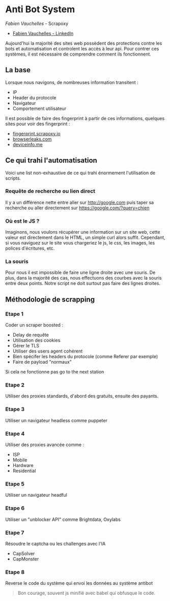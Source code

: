 # Anti Bot System

*Fabien Vauchelles* - Scrapoxy

- [Fabien Vauchelles - LinkedIn](https://www.linkedin.com/in/fabienvauchelles)

Aujourd'hui la majorité des sites web possèdent des protections contre les bots et automatisation et controlent les accès à leur api. Pour contrer ces systèmes, il est nécessaire de comprendre comment ils fonctionnent.

## La base

Lorsque nous navigons, de nombreuses information transitent :
- IP
- Header du protocole
- Navigateur
- Comportement utilisateur

Il est possible de faire des fingerprint à partir de ces informations, quelques sites pour voir des fingerprint :
- [fingerprint.scrapoxy.io](fingerprint.scrapoxy.io)
- [browserleaks.com](browserleaks.com)
- [deviceinfo.me](deviceinfo.me)

## Ce qui trahi l'automatisation

Voici une list non-exhaustive de ce qui trahi énormement l'utilisation de scripts.

### Requête de recherche ou lien direct

Il y a un différence nette entre aller sur http://google.com puis taper sa recherche ou aller directement sur https://google.com/?query=chien

### Où est le JS ?

Imaginons, nous voulons récupérer une information sur un site web, cette valeur est directement dans le HTML, un simple curl alors suffit. Cependant, si vous naviguez sur le site vous chargeriez le js, le css, les images, les polices d'écritures, etc.

### La souris

Pour nous il est impossible de faire une ligne droite avec une souris. De plus, dans la majorité des cas, nous effectuons des courbes avec la souris entre deux points. Notre script ne doit surtout pas faire des lignes droites.

## Méthodologie de scrapping

### Etape 1

Coder un scraper boosted :
- Delay de requête
- Utilisation des cookies
- Gérer le TLS
- Utiliser des users agent cohérent
- Bien spécifer les headers du protocole (comme Referer par exemple)
- Faire de payload "normaux"

Si cela ne fonctionne pas go to the next station

### Etape 2

Utiliser des proxies standards, d'abord des gratuits, ensuite des payants.

### Etape 3

Utiliser un navigateur headless comme puppeter

### Etape 4

Utiliser des proxies avancée comme :
- ISP
- Mobile
- Hardware
- Residential

### Etape 5

Utiliser un navigateur headful

### Etape 6

Utiliser un "unblocker API" comme Brightdata, Oxylabs

### Etape 7

Résoudre le captcha ou les challenges avec l'IA
- CapSolver
- CapMonster

### Etape 8

Reverse le code du système qui envoi les données au système antibot
> Bon courage, souvent js minifié avec babel qui obfusque le code.